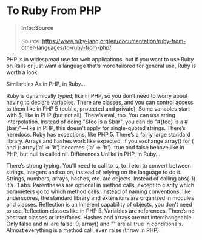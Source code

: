 # To Ruby From PHP


> #### Info::Source
> Source: https://www.ruby-lang.org/en/documentation/ruby-from-other-languages/to-ruby-from-php/


PHP is in widespread use for web applications, but if you want to use Ruby on Rails or just want a language that’s more tailored for general use, Ruby is worth a look.

Similarities
As in PHP, in Ruby…

Ruby is dynamically typed, like in PHP, so you don’t need to worry about having to declare variables.
There are classes, and you can control access to them like in PHP 5 (public, protected and private).
Some variables start with $, like in PHP (but not all).
There’s eval, too.
You can use string interpolation. Instead of doing "$foo is a $bar", you can do "#{foo} is a #{bar}"—like in PHP, this doesn’t apply for single-quoted strings.
There’s heredocs.
Ruby has exceptions, like PHP 5.
There’s a fairly large standard library.
Arrays and hashes work like expected, if you exchange array() for { and }: array('a' => 'b') becomes {'a' => 'b'}.
true and false behave like in PHP, but null is called nil.
Differences
Unlike in PHP, in Ruby…

There’s strong typing. You’ll need to call to_s, to_i etc. to convert between strings, integers and so on, instead of relying on the language to do it.
Strings, numbers, arrays, hashes, etc. are objects. Instead of calling abs(-1) it’s -1.abs.
Parentheses are optional in method calls, except to clarify which parameters go to which method calls.
Instead of naming conventions, like underscores, the standard library and extensions are organized in modules and classes.
Reflection is an inherent capability of objects, you don’t need to use Reflection classes like in PHP 5.
Variables are references.
There’s no abstract classes or interfaces.
Hashes and arrays are not interchangeable.
Only false and nil are false: 0, array() and "" are all true in conditionals.
Almost everything is a method call, even raise (throw in PHP).